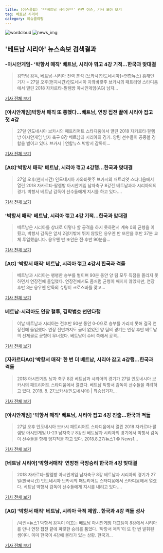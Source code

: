 ```yaml
---
title: (이슈클립) '**베트남 시리아**' 관련 이슈, 기사 모아 보기
tag: 베트남 시리아
category: 이슈클리핑
---
```

![wordcloud](https://s3.ap-northeast-2.amazonaws.com/lyrics101-wordcloud/2018-08-28-1535386063.png)
![news_img](https://user-images.githubusercontent.com/42597476/44507050-1206f400-a6e4-11e8-8d98-7ffbfebb353f.png)
## **'**베트남 시리아**'** 뉴스속보 검색결과
### -아시안게임- '박항서 매직' 베트남, 시리아 꺾고 4강 기적…한국과 맞대결

>김학범 감독, 베트남-시리아 전력 분석 (브카시[인도네시아]=연합뉴스) 홍해인 기자 = 27일 오후(현지시간)인도네시아 자와바랏주 브카시의 패트리엇 스타디움에서 열린 2018 자카르타-팔렘방 아시안게임(AG) 남자...

<a href="http://app.yonhapnews.co.kr/YNA/Basic/SNS/r.aspx?c=AKR20180828000600007&did=1195m" target="_blank">기사 전체 보기</a>

### [아시안게임]박항서 매직 또 통했다…베트남, 연장 접전 끝에 시리아 잡고 첫 4강

>27일 인도네시아 브카시의 패트리어트 스타디움에서 열린 2018 자카르타·팔렘방 아시안게임 남자 축구 8강 베트남과 시리아의 경기. 양팀 선수들이 공중볼 경합을 벌이고 있다. 브카시 | 연합뉴스 박항서 감독이...

<a href="http://news.khan.co.kr/kh_news/khan_art_view.html?artid=201808280005001&code=980901" target="_blank">기사 전체 보기</a>

### [AG]'박항서 매직' 베트남, 시리아 꺾고 4강행...한국과 맞대결

>27일 오후(현지시간) 인도네시아 자와바랏주 브카시의 패트리엇 스타디움에서 열린 2018 자카르타·팔렘방 아시안게임 남자축구 8강전 베트남과과 시리아의의 경기. 박항서 베트남 감독이 선수들에게 지시를 하고 있다....

<a href="http://starin.edaily.co.kr/news/newspath.asp?newsid=01082406619311912" target="_blank">기사 전체 보기</a>

### '박항서 매직' 베트남, 시리아 꺾고 4강 기적…한국과 맞대결

>베트남은 시리아를 상대로 이렇다 할 공격을 하지 못하면서 계속 0의 균형을 이뤘고, 박항서 감독은 앞서 2경기밖에 뛰지 않았던 응우옌 반 또안을 후반 37분 교체 투입했습니다. 응우옌 반 또안은 전·후반 90분을...

<a href="https://news.sbs.co.kr/news/endPage.do?news_id=N1004908691&plink=ORI&cooper=NAVER" target="_blank">기사 전체 보기</a>

### [AG] '박항서 매직' 베트남, 시리아 꺾고 4강서 한국과 격돌

>베트남과 시리아는 팽팽한 승부를 벌이며 90분 동안 양 팀 모두 득점을 올리지 못하면서 연장전에 돌입했다. 연장전에서도 좀처럼 균형이 깨지지 않았지만, 연장 후반 3분 응우옌 안둑의 슈팅이 크로스바를 맞고...

<a href="http://www.xportsnews.com/?ac=article_view&entry_id=1012593" target="_blank">기사 전체 보기</a>

### 베트남-시리아도 연장 혈투, 김학범호 천만다행

>이날 베트남과 시리아는 전후반 90분 동안 0-0으로 승부를 가리지 못해 결국 연장전에 돌입했다. 연장 전반까지도 골이 없었던 양 팀의 경기는 연장 후반 베트남의 선제골로 균형이 무너졌다. 베트남이 수비 쪽에서 공격...

<a href="http://www.dailian.co.kr/news/view/735361/?sc=naver" target="_blank">기사 전체 보기</a>

### [자카르타AG]'박항서 매직' 한 번 더 베트남, 시리아 잡고 4강행…한국과 격돌

>2018 아시안게임 남자 축구 8강 베트남과 시리아의 경기가 27일 인도네시아 브카시의 패트리어트 스타디움에서 열렸다. 베트남 박항서 감독이 선수들을 격려하고 있다. 2018. 8. 27.브카시(인도네시아) | 최승섭기자...

<a href="http://www.sportsseoul.com/news/read/674316" target="_blank">기사 전체 보기</a>

### [아시안게임] '박항서 매직' 베트남, 시리아 잡고 4강 진출…한국과 격돌

>27일 오후 인도네시아 브카시 패트리어트 스타디움에서 열린 2018 자카르타·팔렘방 아시안게임 U-23 남자축구 8강전 베트남과 시리아의 경기에서 박항서 감독이 선수들을 향해 엄지척을 하고 있다. 2018.8.27/뉴스1 © News1...

<a href="http://news1.kr/articles/?3409860" target="_blank">기사 전체 보기</a>

### [**베트남 시리아**]'박항서매직' 연장전 극장승리 한국과 4강 맞대결

>2018 자카르타-팔렘방 아시안게임 남자축구 8강 베트남과 시리아의 경기가 27일(한국시간) 인도네시아 브카시의 패트리어트 스타디움에서 스타디움에서 열렸다. 베트남 박항서 감독이 선수들에게 지시를 내리고 있다....

<a href="http://sports.chosun.com/news/ntype.htm?id=201808290100253380019386&servicedate=20180828" target="_blank">기사 전체 보기</a>

### [AG] '박항서 매직' 베트남, 시리아 극적 제압.. 한국과 4강 격돌 성사

>/사진=뉴스1 박항서 감독이 이끄는 베트남 아시안게임 대표팀이 8강에서 시리아를 만나 연장 접전 끝에 짜릿한 승리를 품었다. '박항서 매직'이 또 한 번 발휘된 셈이다. 이미 한국이 4강에 올라가 있는 상황. 한국과...

<a href="http://star.mt.co.kr/stview.php?no=2018082720110225604" target="_blank">기사 전체 보기</a>


